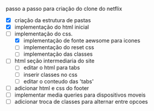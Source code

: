 passo a passo para criação do clone do netflix

- [x] criação da estrutura de pastas
- [x] implementação do html inicial
- [ ] implementação do css.
  - [x] implementação de fonte aewsome para icones
  - [ ] implementação do reset css
  - [ ] implementação das classes
- [ ] html seção intermediaria do site
  - [ ] editar o html para tabs
  - [ ] inserir classes no css
  - [ ] editar o conteudo das 'tabs'  
- [ ] adicionar html e css do footer
- [ ] implementar media queries para dispositivos moveis
- [ ] adicionar troca de classes para alternar entre opcoes
